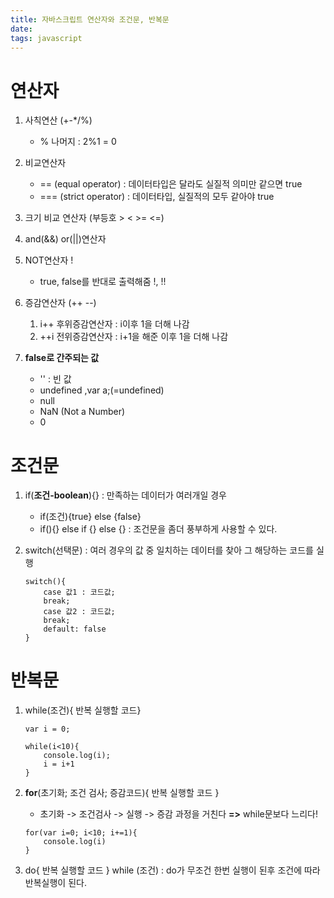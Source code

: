 ```yaml
---
title: 자바스크립트 연산자와 조건문, 반복문 
date: 
tags: javascript
---
```


# 연산자

1. 사칙연산 (+-*/%)
    - % 나머지 : 2%1 = 0

2. 비교연산자 
    - == (equal operator) : 데이터타입은 달라도 실질적 의미만 같으면 true
    - === (strict operator) : 데이터타입, 실질적의 모두 같아야 true

3. 크기 비교 연산자 (부등호 > < >= <=)

4. and(&&) or(||)연산자

5. NOT연산자 !
    - true, false를 반대로 출력해줌 !, !! 

6. 증감연산자 (++ --)
    1. i++ 후위증감연산자 : i이후 1을 더해 나감
    2. ++i 전위증감연산자 : i+1을 해준 이후 1을 더해 나감

7. **false로 간주되는 값**
    - '' : 빈 값
    - undefined ,var a;(=undefined)
    - null
    - NaN (Not a Number)
    - 0


# 조건문


1. if(**조건-boolean**){} : 만족하는 데이터가 여러개일 경우   
    - if(조건){true} else {false}
    -  if(){} else if {} else {} : 조건문을 좀더 풍부하게 사용할 수 있다.

2. switch(선택문) : 여러 경우의 값 중 일치하는 데이터를 찾아 그 해당하는 코드를 실행
    ```text
    switch(){
        case 값1 : 코드값;
        break;
        case 값2 : 코드값; 
        break;
        default: false
    }   
    ```

# 반복문

1. while(조건){ 반복 실행할 코드}
    ```text
    var i = 0;

    while(i<10){
        console.log(i);
        i = i+1
    }
    ```

2. **for**(초기화; 조건 검사; 증감코드){ 반복 실행할 코드 }
    - 초기화 -> 조건검사 -> 실행 -> 증감 과정을 거친다 **=>** while문보다 느리다! 
    ```text
    for(var i=0; i<10; i+=1){
        console.log(i)
    }
    ```

3. do{ 반복 실행할 코드 } while (조건) : do가 무조건 한번 실행이 된후 조건에 따라 반복실행이 된다.



